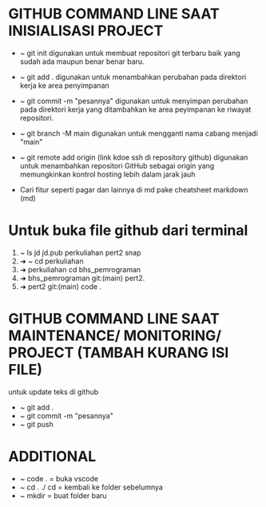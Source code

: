 # GITHUB COMMAND LINE SAAT INISIALISASI PROJECT
* ~ git init
digunakan untuk membuat repositori git terbaru baik yang sudah ada maupun benar benar baru. 

* ~ git add .
digunakan untuk menambahkan perubahan pada direktori kerja ke area penyimpanan

* ~ git commit -m "pesannya"
digunakan untuk menyimpan perubahan pada direktori kerja yang ditambahkan ke area peyimpanan ke riwayat repositori.

* ~ git branch -M main
digunakan untuk mengganti nama cabang menjadi "main"

* ~ git remote add origin (link kdoe ssh di repository github)
digunakan untuk menambahkan repositori GitHub sebagai origin yang memungkinkan kontrol hosting lebih dalam jarak jauh


* Cari fitur seperti pagar dan lainnya di md pake cheatsheet markdown (md)

# Untuk buka file github dari terminal
1. ~ ls
jd  jd.pub  perkuliahan  pert2  snap
2. ➜  ~ cd perkuliahan
3. ➜  perkuliahan cd bhs_pemrograman
4. ➜  bhs_pemrograman git:(main) pert2.
5. ➜  pert2 git:(main) code .

# GITHUB COMMAND LINE SAAT MAINTENANCE/ MONITORING/ PROJECT (TAMBAH KURANG ISI FILE)
untuk update teks di github
* ~ git add .
* ~ git commit -m "pesannya"
* ~ git push

# ADDITIONAL
* ~ code . = buka vscode
* ~ cd . ./ cd = kembali ke folder sebelumnya
* ~ mkdir = buat folder baru